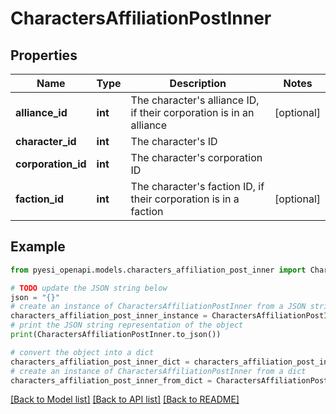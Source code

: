 # CharactersAffiliationPostInner


## Properties

Name | Type | Description | Notes
------------ | ------------- | ------------- | -------------
**alliance_id** | **int** | The character&#39;s alliance ID, if their corporation is in an alliance | [optional] 
**character_id** | **int** | The character&#39;s ID | 
**corporation_id** | **int** | The character&#39;s corporation ID | 
**faction_id** | **int** | The character&#39;s faction ID, if their corporation is in a faction | [optional] 

## Example

```python
from pyesi_openapi.models.characters_affiliation_post_inner import CharactersAffiliationPostInner

# TODO update the JSON string below
json = "{}"
# create an instance of CharactersAffiliationPostInner from a JSON string
characters_affiliation_post_inner_instance = CharactersAffiliationPostInner.from_json(json)
# print the JSON string representation of the object
print(CharactersAffiliationPostInner.to_json())

# convert the object into a dict
characters_affiliation_post_inner_dict = characters_affiliation_post_inner_instance.to_dict()
# create an instance of CharactersAffiliationPostInner from a dict
characters_affiliation_post_inner_from_dict = CharactersAffiliationPostInner.from_dict(characters_affiliation_post_inner_dict)
```
[[Back to Model list]](../README.md#documentation-for-models) [[Back to API list]](../README.md#documentation-for-api-endpoints) [[Back to README]](../README.md)


